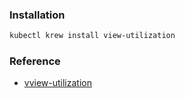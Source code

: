 ### Installation
```bash
kubectl krew install view-utilization
```

### Reference
* [vview-utilization](https://github.com/etopeter/kubectl-view-utilization)
